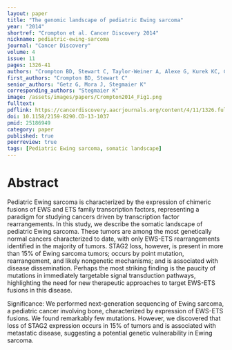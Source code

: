 ```yaml
---
layout: paper
title: "The genomic landscape of pediatric Ewing sarcoma"
year: "2014"
shortref: "Crompton et al. Cancer Discovery 2014"
nickname: pediatric-ewing-sarcoma
journal: "Cancer Discovery"
volume: 4
issue: 11
pages: 1326-41
authors: "Crompton BD, Stewart C, Taylor-Weiner A, Alexe G, Kurek KC, Calicchio ML, Kiezun A, Carter SL, Shukla SA, Mehta SS, Thorner AR, de Torres C, Lavarino C, Suñol M, McKenna A, Sivachenko A, Cibulskis K, Lawrence MS, Stojanov P, Rosenberg M, Ambrogio L, Auclair D, Seepo S, Blumenstiel B, DeFelice M, Imaz-Rosshandler I, Schwarz-Cruz Y Celis A, Rivera MN, Rodriguez-Galindo C, Fleming MD, Golub TR, Getz G, Mora J, Stegmaier K"
first_authors: "Crompton BD, Stewart C"
senior_authors: "Getz G, Mora J, Stegmaier K"
corresponding_authors: "Stegmaier K"
image: /assets/images/papers/Crompton2014_Fig1.png
fulltext:
pdflink: https://cancerdiscovery.aacrjournals.org/content/4/11/1326.full-text.pdf
doi: 10.1158/2159-8290.CD-13-1037
pmid: 25186949
category: paper
published: true
peerreview: true
tags: [Pediatric Ewing sarcoma, somatic landscape]
---
```


# Abstract

Pediatric Ewing sarcoma is characterized by the expression of chimeric fusions of EWS and ETS family transcription factors, representing a paradigm for studying cancers driven by transcription factor rearrangements. In this study, we describe the somatic landscape of pediatric Ewing sarcoma. These tumors are among the most genetically normal cancers characterized to date, with only EWS-ETS rearrangements identified in the majority of tumors. STAG2 loss, however, is present in more than 15% of Ewing sarcoma tumors; occurs by point mutation, rearrangement, and likely nongenetic mechanisms; and is associated with disease dissemination. Perhaps the most striking finding is the paucity of mutations in immediately targetable signal transduction pathways, highlighting the need for new therapeutic approaches to target EWS-ETS fusions in this disease.

Significance: We performed next-generation sequencing of Ewing sarcoma, a pediatric cancer involving bone, characterized by expression of EWS-ETS fusions. We found remarkably few mutations. However, we discovered that loss of STAG2 expression occurs in 15% of tumors and is associated with metastatic disease, suggesting a potential genetic vulnerability in Ewing sarcoma.




